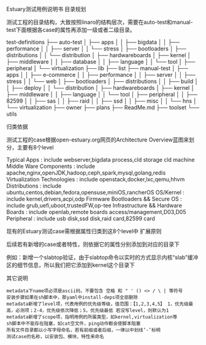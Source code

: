 Estuary测试用例说明书
目录规划

测试工程的目录结构，大致按照linaro的结构层次，需要在auto-test和manual-test下面根据各case的属性再添加一级或者二级目录。

test-definitions
├── auto-test
│   ├── apps
│   │   ├── bigdata
│   │   ├── performance
│   │   ├── server
│   │   └── stress
│   ├── bootloaders
│   ├── distributions
│   │   └── distribution
│   ├── hardwareboards
│   ├── kernel
│   ├── middleware
│   │   ├── database
│   │   ├── language
│   │   └── tool
│   ├── peripheral
│   └── virtualization
├── lib
├── list
├── manual-test
│   ├── apps
│   │   ├── e-commerce
│   │   ├── performance
│   │   ├── server
│   │   ├── stress
│   │   └── web
│   ├── bootloaders
│   ├── distributions
│   │   ├── build
│   │   ├── deploy
│   │   └── distribution
│   ├── hardwareboards
│   ├── kernel
│   ├── middleware
│   │   ├── language
│   │   └── tool
│   ├── peripheral
│   │   ├── 82599
│   │   ├── sas
│   │   ├── raid
│   │   ├── ssd
│   │   ├── misc
│   │   └── hns
│   └── virtualization
├── owner
├── plans
├── ReadMe.md
├── toolset
└── utils

归类依据

测试工程的case根据open-estuary.org网页的Architecture Overview蓝图来划分，主要有8个level

Typical Apps                      : include webserver,bigdata process,cld storage cld machine
Middle Ware Components            : include apache,nginx,openJDK,hadoop,ceph,spark,mysql,golang,redis
Virtualization Technologies       : include openstack,docker,lxc,qemu,hhvm
Distributions                     : include ubuntu,centos,debian,fedora,opensuse,miniOS,rancherOS
OS/Kernel                         : include kernel,drivers,acpi,odp
Firmware Bootloaders && Secure OS : include grub,uefi,uboot,trustedFW,op-tee
Infrastructure && Hardware Boards : include openlab,remote boards access/management,D03,D05
Peripheral                        : include usb disk,ssd disk,raid card,82599 card

现有的Estuary测试case需根据属性归类到这8个level中
扩展原则

后续若有新增的case或者特性，则依据它的属性分别添加到对应的目录下

例如：新增一个slabtop验证，由于slabtop命令以实时的方式显示内核“slab”缓冲区的细节信息，所以我们把它添加到kernel这个目录下

其它说明

    metadata下name项必须是ascii码，不要包含 空格 和 " ' () <> / \ | 等符号
    安装步骤如果在sh脚本中，那yaml中install-deps项全部删除
    metadata新增了level项，代表用例的优先级等级，值范围：【1,2,3,4,5】 1，优先级最高，必测项；2-4，优先级依次降低；5，优先级最低 若没写level，则默认为1
    metadata新增了scope项，指明用例的所属类型，如kernel,virtualization等
    sh脚本中不能存在阻塞，如cat空文件，ping动作都会使脚本阻塞
    所有文件目录都以小写字母命名，若有前缀或者后缀，一律以中划线‘-’标明
    测试case的名称，以安装包、模块、特性来命名
